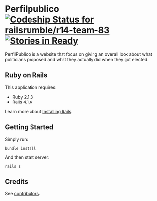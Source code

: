 Perfilpublico [ ![Codeship Status for railsrumble/r14-team-83](https://www.codeship.io/projects/3a2dc240-389f-0132-c37b-6a023c1e0863/status)](https://www.codeship.io/projects/42075) [![Stories in Ready](https://badge.waffle.io/railsrumble/r14-team-83.png?label=ready&title=Ready)](https://waffle.io/railsrumble/r14-team-83)
================

PerfilPublico is a website that focus on giving an overall look about what politicians proposed and what they actually did when they got elected.

Ruby on Rails
-------------

This application requires:

- Ruby 2.1.3
- Rails 4.1.6

Learn more about [Installing Rails](http://railsapps.github.io/installing-rails.html).

Getting Started
---------------

Simply run:

```
bundle install
```

And then start server:

```
rails s
```

Credits
-------

See [contributors](https://github.com/railsrumble/r14-team-83).
